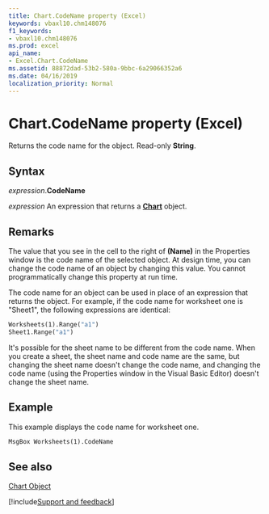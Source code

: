 ```yaml
---
title: Chart.CodeName property (Excel)
keywords: vbaxl10.chm148076
f1_keywords:
- vbaxl10.chm148076
ms.prod: excel
api_name:
- Excel.Chart.CodeName
ms.assetid: 88872dad-53b2-580a-9bbc-6a29066352a6
ms.date: 04/16/2019
localization_priority: Normal
---
```



# Chart.CodeName property (Excel)

Returns the code name for the object. Read-only  **String**.


## Syntax

_expression_.**CodeName**

 _expression_ An expression that returns a **[Chart](Excel.Chart(object).md)** object.


## Remarks

The value that you see in the cell to the right of  **(Name)** in the Properties window is the code name of the selected object. At design time, you can change the code name of an object by changing this value. You cannot programmatically change this property at run time.

The code name for an object can be used in place of an expression that returns the object. For example, if the code name for worksheet one is "Sheet1", the following expressions are identical:




```vb
Worksheets(1).Range("a1") 
Sheet1.Range("a1")
```

It's possible for the sheet name to be different from the code name. When you create a sheet, the sheet name and code name are the same, but changing the sheet name doesn't change the code name, and changing the code name (using the  Properties window in the Visual Basic Editor) doesn't change the sheet name.


## Example

This example displays the code name for worksheet one.


```vb
MsgBox Worksheets(1).CodeName
```


## See also


[Chart Object](Excel.Chart(object).md)

[!include[Support and feedback](~/includes/feedback-boilerplate.md)]